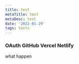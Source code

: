 ```yaml
---
title: test
metaTitle: test
metaDesc: test
date: '2022-01-29'
tags: tests
---
```


### OAuth GitHub Vercel Netlify

what happen

